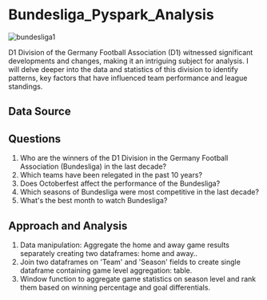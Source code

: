 # Bundesliga_Pyspark_Analysis
![bundesliga1](https://github.com/songcangnguyen/Bundesliga_Pyspark_Analysis/assets/109171837/028f2b6c-3d5b-4062-bd87-b131d1a351c6)

D1 Division of the Germany Football Association (D1) witnessed significant developments and changes, making it an intriguing subject for analysis. I will delve deeper into the data and statistics of this division to identify patterns, key factors that have influenced team performance and league standings. 

## Data Source 

## Questions
1. Who are the winners of the D1 Division in the Germany Football Association (Bundesliga) in the last decade?
2. Which teams have been relegated in the past 10 years?
3. Does Octoberfest affect the performance of the Bundesliga?
4. Which seasons of Bundesliga were most competitive in the last decade?
5. What's the best month to watch Bundesliga?

## Approach and Analysis
1. Data manipulation: Aggregate the home and away game results separately creating two dataframes: home and away..
2. Join two dataframes on 'Team' and 'Season' fields to create single dataframe containing game level aggregation: table.
3. Window function to aggregate game statistics on season level and rank them based on winning percentage and goal differentials. 
